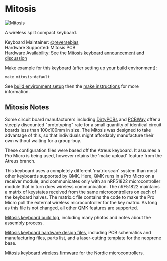 # Mitosis

![Mitosis](https://i.imgur.com/JTzXTCD.jpg)

A wireless split compact keyboard.

Keyboard Maintainer: [@reversebias](https://github.com/reversebias)  
Hardware Supported: Mitosis PCB  
Hardware Availability: See the [Mitosis keyboard announcement and discussion](https://www.reddit.com/r/MechanicalKeyboards/comments/66588f/wireless_split_qmk_mitosis/)

Make example for this keyboard (after setting up your build environment):

    make mitosis:default

See [build environment setup](https://docs.qmk.fm/build_environment_setup.html) then the [make instructions](https://docs.qmk.fm/make_instructions.html) for more information.

## Mitosis Notes

Some circuit board manufacturers including [DirtyPCBs](https://dirtypcbs.com/) and [PCBWay](https://www.pcbway.com/) offer a steeply discounted "prototyping" rate for a small quantity of identical circuit boards less than 100x100mm in size. The Mitosis was designed to take advantage of this, so that individuals might affordably manufacture their own without waiting for a group-buy.

These configuration files were based off the Atreus keyboard. It assumes a Pro Micro is being used, however retains the 'make upload' feature from the Atreus branch.

This keyboard uses a completely different 'matrix scan' system than most other keyboards supported by QMK. Here, QMK runs in a Pro Micro on a receiver module, and communicates only with an nRF51822 microcontroller module that in turn does wireless communication. The nRF51822 maintains a matrix of keystates received from the same microcontrollers on each of the keyboard halves. The matrix.c file contains the code to make the Pro Micro poll the external wireless microcontroller for the key matrix. As long as this file is not changed, all other QMK features are supported.

[Mitosis keyboard build log](https://imgur.com/a/mwTFj), including many photos and notes about the assembly process.

[Mitosis keyboard hardware design files](https://github.com/reversebias/mitosis-hardware), including PCB schematics and manufacturing files, parts list, and a laser-cutting template for the neoprene base.

[Mitosis keyboard wireless firmware](https://github.com/reversebias/mitosis) for the Nordic microcontrollers.
